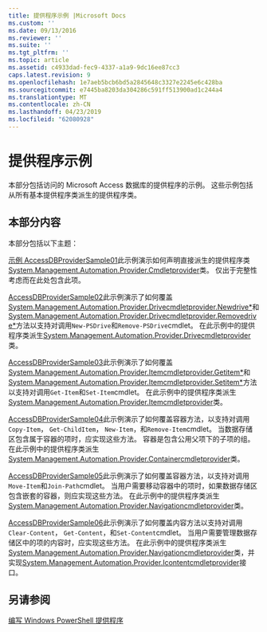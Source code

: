 ```yaml
---
title: 提供程序示例 |Microsoft Docs
ms.custom: ''
ms.date: 09/13/2016
ms.reviewer: ''
ms.suite: ''
ms.tgt_pltfrm: ''
ms.topic: article
ms.assetid: c4933dad-fec9-4337-a1a9-9dc16ee87cc3
caps.latest.revision: 9
ms.openlocfilehash: 1e7aeb5bcb6bd5a2845648c3327e2245e6c428ba
ms.sourcegitcommit: e7445ba8203da304286c591ff513900ad1c244a4
ms.translationtype: MT
ms.contentlocale: zh-CN
ms.lasthandoff: 04/23/2019
ms.locfileid: "62080928"
---
```

# <a name="provider-samples"></a>提供程序示例

本部分包括访问的 Microsoft Access 数据库的提供程序的示例。 这些示例包括从所有基本提供程序类派生的提供程序类。

## <a name="in-this-section"></a>本部分内容

本部分包括以下主题：

[示例 AccessDBProviderSample01](./accessdbprovidersample01.md)此示例演示如何声明直接派生的提供程序类[System.Management.Automation.Provider.Cmdletprovider](/dotnet/api/System.Management.Automation.Provider.CmdletProvider)类。 仅出于完整性考虑而在此处包含此项。

[AccessDBProviderSample02](./accessdbprovidersample02.md)此示例演示了如何覆盖[System.Management.Automation.Provider.Drivecmdletprovider.Newdrive*](/dotnet/api/System.Management.Automation.Provider.DriveCmdletProvider.NewDrive)和[System.Management.Automation.Provider.Drivecmdletprovider.Removedrive*](/dotnet/api/System.Management.Automation.Provider.DriveCmdletProvider.RemoveDrive)方法以支持对调用`New-PSDrive`和`Remove-PSDrive`cmdlet。 在此示例中的提供程序类派生[System.Management.Automation.Provider.Drivecmdletprovider](/dotnet/api/System.Management.Automation.Provider.DriveCmdletProvider)类。

[AccessDBProviderSample03](./accessdbprovidersample03.md)此示例演示了如何覆盖[System.Management.Automation.Provider.Itemcmdletprovider.Getitem*](/dotnet/api/System.Management.Automation.Provider.ItemCmdletProvider.GetItem)和[System.Management.Automation.Provider.Itemcmdletprovider.Setitem*](/dotnet/api/System.Management.Automation.Provider.ItemCmdletProvider.SetItem)方法以支持对调用`Get-Item`和`Set-Item`cmdlet。 在此示例中的提供程序类派生[System.Management.Automation.Provider.Itemcmdletprovider](/dotnet/api/System.Management.Automation.Provider.ItemCmdletProvider)类。

[AccessDBProviderSample04](./accessdbprovidersample04.md)此示例演示了如何覆盖容器方法，以支持对调用`Copy-Item`， `Get-ChildItem`， `New-Item`，和`Remove-Item`cmdlet。 当数据存储区包含属于容器的项时，应实现这些方法。 容器是包含公用父项下的子项的组。 在此示例中的提供程序类派生[System.Management.Automation.Provider.Containercmdletprovider](/dotnet/api/System.Management.Automation.Provider.ContainerCmdletProvider)类。

[AccessDBProviderSample05](./accessdbprovidersample05.md)此示例演示了如何覆盖容器方法，以支持对调用`Move-Item`和`Join-Path`cmdlet。 当用户需要移动容器中的项时，如果数据存储区包含嵌套的容器，则应实现这些方法。 在此示例中的提供程序类派生[System.Management.Automation.Provider.Navigationcmdletprovider](/dotnet/api/System.Management.Automation.Provider.NavigationCmdletProvider)类。

[AccessDBProviderSample06](./accessdbprovidersample06.md)此示例演示了如何覆盖内容方法以支持对调用`Clear-Content`， `Get-Content`，和`Set-Content`cmdlet。 当用户需要管理数据存储区中的项的内容时，应实现这些方法。 在此示例中的提供程序类派生[System.Management.Automation.Provider.Navigationcmdletprovider](/dotnet/api/System.Management.Automation.Provider.NavigationCmdletProvider)类，并实现[System.Management.Automation.Provider.Icontentcmdletprovider](/dotnet/api/System.Management.Automation.Provider.IContentCmdletProvider)接口。

## <a name="see-also"></a>另请参阅

[编写 Windows PowerShell 提供程序](./writing-a-windows-powershell-provider.md)